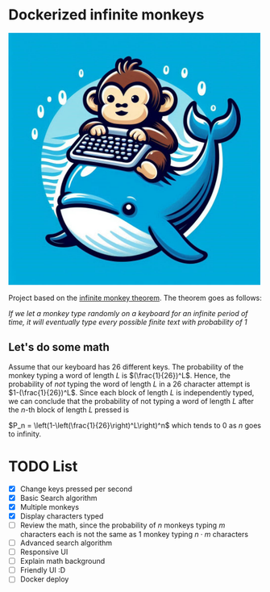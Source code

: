 
# Dockerized infinite monkeys

<img src="/img/second_attempt.jpeg" alt="drawing" width="500"/>

Project based on the [infinite monkey theorem](https://en.wikipedia.org/wiki/Infinite_monkey_theorem#:~:text=The%20infinite%20monkey%20theorem%20states,complete%20works%20of%20William%20Shakespeare.). The theorem goes as follows:

_If we let a monkey type randomly on a keyboard for an infinite period of time, it will eventually type every possible finite text with probability of 1_

## Let's do some math
Assume that our keyboard has 26 different keys. The probability of the monkey typing a word of length $L$ is $(\frac{1}{26})^L$.
Hence, the probability of *not* typing the word of length $L$ in a 26 character attempt is $1-(\frac{1}{26})^L$. Since each block of length $L$ is independently typed, we can conclude that the probability of not typing a word of length $L$ after the $n$-th block of length $L$ pressed is
 
 $P_n = \left(1-\left(\frac{1}{26}\right)^L\right)^n$   which tends to 0 as $n$ goes to infinity.

 # TODO List
 - [x] Change keys pressed per second
 - [x] Basic Search algorithm
 - [x] Multiple monkeys
 - [x] Display characters typed
 - [ ] Review the math, since the probability of $n$ monkeys typing $m$ characters each is not the same as 1 monkey typing $n \cdot m$ characters
 - [ ] Advanced search algorithm
 - [ ] Responsive UI
 - [ ] Explain math background
 - [ ] Friendly UI :D
 - [ ] Docker deploy
